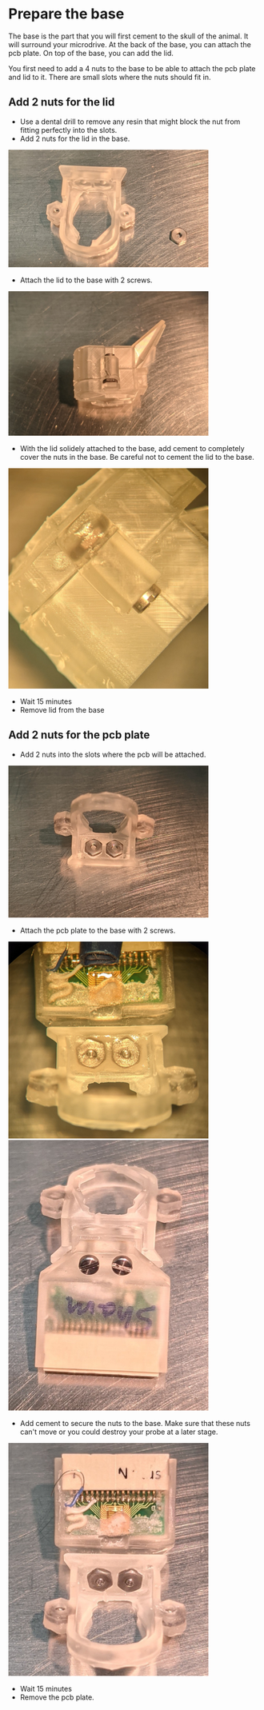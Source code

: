 # Prepare the base

The base is the part that you will first cement to the skull of the animal. It will surround your microdrive. At the back of the base, you can attach the pcb plate. On top of the base, you can add the lid.

You first need to add a 4 nuts to the base to be able to attach the pcb plate and lid to it. There are small slots where the nuts should fit in. 

## Add 2 nuts for the lid

*  Use a dental drill to remove any resin that might block the nut from fitting perfectly into the slots.
*  Add 2 nuts for the lid in the base.

<img src="figures/base1.jpg" alt="drawing" width="400"/>

*  Attach the lid to the base with 2 screws.

<img src="figures/base2.jpg" alt="drawing" width="400"/>

*  With the lid solidely attached to the base, add cement to completely cover the nuts in the base. Be careful not to cement the lid to the base.

<img src="figures/base3.jpg" alt="drawing" width="400"/>

*  Wait 15 minutes
*  Remove lid from the base

## Add 2 nuts for the pcb plate

*  Add 2 nuts into the slots where the pcb will be attached. 

<img src="figures/base4.jpg" alt="drawing" width="400"/>


*  Attach the pcb plate to the base with 2 screws.

<img src="figures/base5.jpg" alt="drawing" width="400"/>
<img src="figures/base6.jpg" alt="drawing" width="400"/>


*  Add cement to secure the nuts to the base. Make sure that these nuts can't move or you could destroy your probe at a later stage.

<img src="figures/base7.jpg" alt="drawing" width="400"/>

*  Wait 15 minutes
*  Remove the pcb plate.
